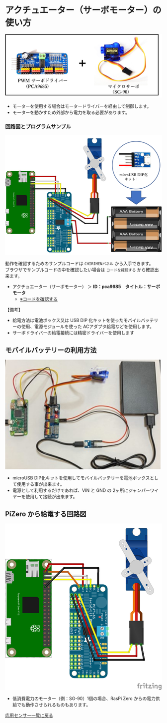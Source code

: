 # アクチュエーター（サーボモーター）の使い方
<img src="./imgs/pwm_sg90.jpg" width=700>

- モーターを使用する場合はモータードライバーを経由して制御します。
- モーターを動かすため外部から電力を取る必要があります。

### 回路図とプログラムサンプル
<img src="./imgs/pca9685_sg90.jpg" width=700>

動作を確認するためのサンプルコードは `CHIRIMENパネル` から入手できます。<br>
ブラウザでサンプルコードの中を確認したい場合は `コードを確認する` から確認出来ます。
- アクチュエーター（サーボモーター） ＞ **ID：pca9685　タイトル：サーボモータ**
  -  [※コードを確認する](https://tutorial.chirimen.org/pizero/esm-examples/pca9685/main.js) 

【備考】
- 給電方法は電池ボックス又は USB DIP 化キットを使ったモバイルバッテリーの使用、電源モジュールを使った ACアダプタ給電などを使用します。
- サーボドライバーの給電接続には精密ドライバーを使用します

## モバイルバッテリーの利用方法

<img src="./imgs/mobilebattery.jpg" width=500>

- microUSB DIP化キットを使用してモバイルバッテリーを電池ボックスとして使用する事が出来ます。
- 電源として利用するだけであれば、VIN と GND の 2ヶ所にジャンパーワイヤーを使用して接続が出来ます。

## PiZero から給電する回路図

<img src="./imgs/pca9685_sg90_nodc.jpg" width=600>

- 低消費電力のモーター（例：SG-90）1個の場合、RasPi Zero からの電力供給でも動作させられるものもあります。


[応用センサー一覧に戻る](ad_sensor.md)
